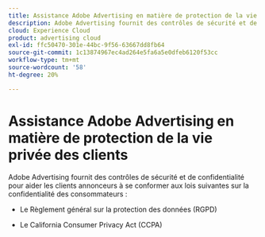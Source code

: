 ```yaml
---
title: Assistance Adobe Advertising en matière de protection de la vie privée des clients
description: Adobe Advertising fournit des contrôles de sécurité et de confidentialité pour aider les clients annonceurs à se conformer aux lois sur la confidentialité des consommateurs.
cloud: Experience Cloud
product: advertising cloud
exl-id: ffc50470-301e-44bc-9f56-63667dd8fb64
source-git-commit: 1c13874967ec4ad264e5fa6a5e0dfeb6120f53cc
workflow-type: tm+mt
source-wordcount: '58'
ht-degree: 20%

---
```


# Assistance Adobe Advertising en matière de protection de la vie privée des clients

Adobe Advertising fournit des contrôles de sécurité et de confidentialité pour aider les clients annonceurs à se conformer aux lois suivantes sur la confidentialité des consommateurs :

* Le Règlement général sur la protection des données (RGPD)

* Le California Consumer Privacy Act (CCPA)
